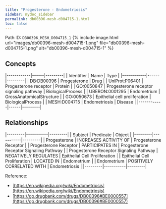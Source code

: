 ```yaml
---
title: "Progesterone - Endometriosis"
sidebar: mydoc_sidebar
permalink: db00396-mesh-d004715-1.html
toc: false 
---
```



Path ID: `DB00396_MESH_D004715_1`
{% include image.html url="images/db00396-mesh-d004715-1.png" file="db00396-mesh-d004715-1.png" alt="db00396-mesh-d004715-1" %}

## Concepts

|------------|------|---------|
| Identifier | Name | Type    |
|------------|------|---------|
| DB:DB00396 | Progesterone | Drug |
| UniProt:P06401 | Progesterone receptor | Protein |
| GO:0050847 | Progesterone receptor signaling pathway | BiologicalProcess |
| UBERON:0001295 | Endometrium | GrossAnatomicalStructure |
| GO:0050673 | Epithelial cell proliferation | BiologicalProcess |
| MESH:D004715 | Endometriosis | Disease |
|------------|------|---------|

## Relationships

|---------|-----------|---------|
| Subject | Predicate | Object  |
|---------|-----------|---------|
| Progesterone | INCREASES ACTIVITY OF | Progesterone Receptor |
| Progesterone Receptor | PARTICIPATES IN | Progesterone Receptor Signaling Pathway |
| Progesterone Receptor Signaling Pathway | NEGATIVELY REGULATES | Epithelial Cell Proliferation |
| Epithelial Cell Proliferation | LOCATED IN | Endometrium |
| Endometrium | POSITIVELY CORRELATED WITH | Endometriosis |
|---------|-----------|---------|

Reference: 
  - [https://en.wikipedia.org/wiki/Endometriosis](https://en.wikipedia.org/wiki/Endometriosis)
  - [https://go.drugbank.com/drugs/DB00396#BE0000557](https://go.drugbank.com/drugs/DB00396#BE0000557)
